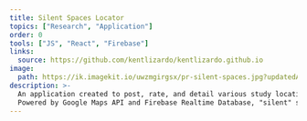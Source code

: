 ```yaml
---
title: Silent Spaces Locator
topics: ["Research", "Application"]
order: 0
tools: ["JS", "React", "Firebase"]
links:
  source: https://github.com/kentlizardo/kentlizardo.github.io
image:
  path: https://ik.imagekit.io/uwzmgirgsx/pr-silent-spaces.jpg?updatedAt=1742536445478
description: >-
  An application created to post, rate, and detail various study locations across campus through a social network.
  Powered by Google Maps API and Firebase Realtime Database, "silent" spaces are easily located and can be rated depending on accessibility and accommodations.
---
```


